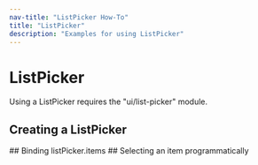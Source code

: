 ```yaml
---
nav-title: "ListPicker How-To"
title: "ListPicker"
description: "Examples for using ListPicker"
---
```

# ListPicker
Using a ListPicker requires the "ui/list-picker" module.
<snippet id='article-require-module'/>
## Creating a ListPicker
<snippet id='article-create-listpicker'/>
## Binding listPicker.items
<snippet id='article-binding-listpickeritems'/>
## Selecting an item programmatically
<snippet id='article-selecting-item'/>
